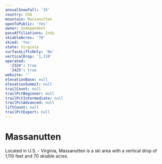 ```yaml
---
annualSnowfall: '35'
country: USA
mountain: Massanutten
openToPublic: 'Yes'
owner: Independent
passAffiliations: Indy
skiableAcres: '70'
skied: 'Yes'
state: Virginia
surfaceLiftsOnly: 'No'
verticalDrop: '1,110'
operated:
  '2324': true
  '2425': true
website: ''
elevationBase: null
elevationSummit: null
trailCount: null
trailPctBeginner: null
trailPctIntermediate: null
trailPctAdvanced: null
liftCount: null
trailPctExpert: null
---
```



# Massanutten

Located in U.S. - Virginia, Massanutten is a ski area with a vertical drop of 1,110 feet and 70 skiable acres.
